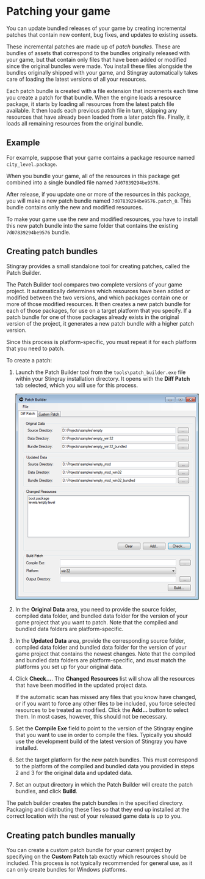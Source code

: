# Patching your game

You can update bundled releases of your game by creating incremental patches that contain new content, bug fixes, and updates to existing assets.

These incremental patches are made up of *patch bundles*. These are bundles of assets that correspond to the bundles originally released with your game, but that contain only files that have been added or modified since the original bundles were made. You install these files alongside the bundles originally shipped with your game, and Stingray automatically takes care of loading the latest versions of all your resources.

Each patch bundle is created with a file extension that increments each time you create a patch for that bundle. When the engine loads a resource package, it starts by loading all resources from the latest patch file available. It then loads each previous patch file in turn, skipping any resources that have already been loaded from a later patch file. Finally, it loads all remaining resources from the original bundle.

## Example

For example, suppose that your game contains a package resource named `city_level.package`.

When you bundle your game, all of the resources in this package get combined into a single bundled file named `7d07839294be9576`.

After release, if you update one or more of the resources in this package, you will make a new patch bundle named `7d07839294be9576.patch_0`. This bundle contains only the new and modified resources.

To make your game use the new and modified resources, you have to install this new patch bundle into the same folder that contains the existing `7d07839294be9576` bundle.

## Creating patch bundles

Stingray provides a small standalone tool for creating patches, called the Patch Builder.

The Patch Builder tool compares two complete versions of your game project. It automatically determines which resources have been added or modified between the two versions, and which packages contain one or more of those modified resources. It then creates a new patch bundle for each of those packages, for use on a target platform that you specify. If a patch bundle for one of those packages already exists in the original version of the project, it generates a new patch bundle with a higher patch version.

Since this process is platform-specific, you must repeat it for each platform that you need to patch.

To create a patch:

1.	Launch the Patch Builder tool from the `tools\patch_builder.exe` file within your Stingray installation directory. It opens with the **Diff Patch** tab selected, which you will use for this process.

	![The Patch Builder](../images/patch_builder.png)

2.	In the **Original Data** area, you need to provide the source folder, compiled data folder, and bundled data folder for the version of your game project that you want to patch. Note that the compiled and bundled data folders are platform-specific.

3.	In the **Updated Data** area, provide the corresponding source folder, compiled data folder and bundled data folder for the version of your game project that contains the newest changes.  Note that the compiled and bundled data folders are platform-specific, and *must* match the platforms you set up for your original data.

4.	Click **Check...**. The **Changed Resources** list will show all the resources that have been modified in the updated project data.

	If the automatic scan has missed any files that you know have changed, or if you want to force any other files to be included, you force selected resources to be treated as modified. Click the **Add...** button to select them. In most cases, however, this should not be necessary.

5.	Set the **Compile Exe** field to point to the version of the Stingray engine that you want to use in order to compile the files. Typically you should use the development build of the latest version of Stingray you have installed.

6.	Set the target platform for the new patch bundles. This must correspond to the platform of the compiled and bundled data you provided in steps 2 and 3 for the original data and updated data.

7.	Set an output directory in which the Patch Builder will create the patch bundles, and click **Build**.

The patch builder creates the patch bundles in the specified directory. Packaging and distributing these files so that they end up installed at the correct location with the rest of your released game data is up to you.

## Creating patch bundles manually

You can create a custom patch bundle for your current project by specifying on the **Custom Patch** tab exactly which resources should be included. This process is not typically recommended for general use, as it can only create bundles for Windows platforms.
